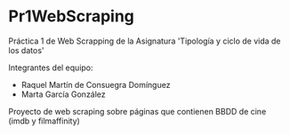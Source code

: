 # Pr1WebScraping
Práctica 1 de Web Scrapping de la Asignatura 'Tipología y ciclo de vida de los datos'

Integrantes del equipo:
- Raquel Martín de Consuegra Domínguez
- Marta García González

Proyecto de web scraping sobre páginas que contienen BBDD de cine (imdb y filmaffinity)
